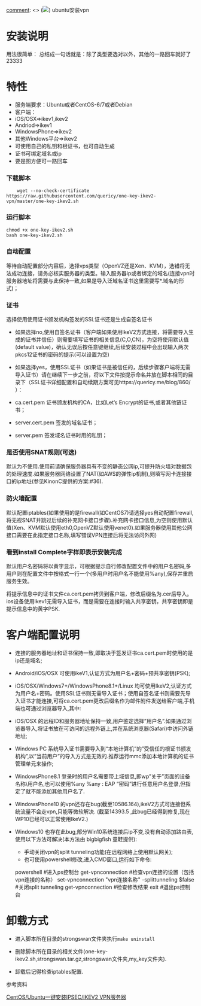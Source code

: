 [comment]: <> (![](https://timgsa.baidu.com/timg?image&quality=80&size=b9999_10000&sec=1517415003170&di=5df719d3755d8b03220866409599a5e6&imgtype=0&src=http%3A%2F%2Fimg001.21cnimg.com%2Fphotos%2Falbum%2F20170123%2Fm600%2FBD39878FA67A1C90400FE84257E09EA6.png))
ubuntu安装vpn

# 安装说明

用法很简单： 总结成一句话就是：除了类型要选对以外，其他的一路回车就好了23333

# 特性

  * 服务端要求：Ubuntu或者CentOS-6/7或者Debian
  * 客户端：
  * iOS/OSX=>ikev1,ikev2
  * Andriod=>ikev1
  * WindowsPhone=>ikev2
  * 其他Windows平台=>ikev2
  * 可使用自己的私钥和根证书，也可自动生成
  * 证书可绑定域名或ip
  * 要是图方便可一路回车

### 下载脚本

    
    
        wget --no-check-certificate https://raw.githubusercontent.com/quericy/one-key-ikev2-vpn/master/one-key-ikev2.sh
    

### 运行脚本

    
    
    chmod +x one-key-ikev2.sh
    bash one-key-ikev2.sh
    

### 自动配置

等待自动配置部分内容后，选择vps类型（OpenVZ还是Xen、KVM），选错将无法成功连接，请务必核实服务器的类型。输入服务器ip或者绑定的域名(连接vpn时服务器地址将需要与此保持一致,如果是导入泛域名证书这里需要写*.域名的形式)；

### 证书

选择使用使用证书颁发机构签发的SSL证书还是生成自签名证书

  * 如果选择no,使用自签名证书（客户端如果使用IkeV2方式连接，将需要导入生成的证书并信任）则需要填写证书的相关信息(C,O,CN)，为空将使用默认值(default value)，确认无误后按任意键继续,后续安装过程中会出现输入两次pkcs12证书的密码的提示(可以设置为空)
  * 如果选择yes，使用SSL证书（如果证书是被信任的，后续步骤客户端将无需导入证书）请在继续下一步之前，将以下文件按提示命名并放在脚本相同的目录下（SSL证书详细配置和自动续期方案可见https://quericy.me/blog/860/ ）：

  * ca.cert.pem 证书颁发机构的CA，比如Let‘s Encrypt的证书,或者其他链证书；

  * server.cert.pem 签发的域名证书；
  * server.pem 签发域名证书时用的私钥；

### 是否使用SNAT规则(可选)

默认为不使用.使用前请确保服务器具有不变的静态公网ip,可提升防火墙对数据包的处理速度.如果服务器网络设置了NAT(如AWS的弹性ip机制),则填写网卡连接接口的ip地址(参见KinonC提供的方案:#36).

### 防火墙配置

默认配置iptables(如果使用的是firewall(如CentOS7)请选择yes自动配置firewall,将无视SNAT并跳过后续的补充网卡接口步骤).补充网卡接口信息,为空则使用默认值(Xen、KVM默认使用eth0,OpenVZ默认使用venet0).如果服务器使用其他公网接口需要在此指定接口名称,填写错误VPN连接后将无法访问外网)

### 看到install Complete字样即表示安装完成

默认用户名密码将以黄字显示，可根据提示自行修改配置文件中的用户名密码,多用户则在配置文件中按格式一行一个(多用户时用户名不能使用%any),保存并重启服务生效。

将提示信息中的证书文件ca.cert.pem拷贝到客户端，修改后缀名为.cer后导入。ios设备使用Ikev1无需导入证书，而是需要在连接时输入共享密钥，共享密钥即是提示信息中的黄字PSK.

# 客户端配置说明

  * 连接的服务器地址和证书保持一致,即取决于签发证书ca.cert.pem时使用的是ip还是域名;

  * Android/iOS/OSX 可使用ikeV1,认证方式为用户名+密码+预共享密钥(PSK);

  * iOS/OSX/Windows7+/WindowsPhone8.1+/Linux 均可使用IkeV2,认证方式为用户名+密码。使用SSL证书则无需导入证书；使用自签名证书则需要先导入证书才能连接,可将ca.cert.pem更改后缀名作为邮件附件发送给客户端,手机端也可通过浏览器导入,其中:

  * iOS/OSX 的远程ID和服务器地址保持一致,用户鉴定选择”用户名”.如果通过浏览器导入,将证书放在可访问的远程外链上,并在系统浏览器(Safari)中访问外链地址;

  * Windows PC 系统导入证书需要导入到“本地计算机”的”受信任的根证书颁发机构”,以”当前用户”的导入方式是无效的.推荐运行mmc添加本地计算机的证书管理单元来操作;
  * WindowsPhone8.1 登录时的用户名需要带上域信息,即wp”关于”页面的设备名称\用户名,也可以使用%any %any : EAP “密码”进行任意用户名登录,但指定了就不能添加其他用户名了.
  * WindowsPhone10 的vpn还存在bug(截至10586.164),ikeV2方式可连接但系统流量不会走vpn,只能等微软解决. (截至14393.5 ,此bug已经得到修复,现在WP10已经可以正常使用IkeV2.)
  * Windows10 也存在此bug,部分Win10系统连接后ip不变,没有自动添加路由表,使用以下方法可解决(本方法由 bigbigfish 童鞋提供):
    * 手动关闭vpn的split tunneling功能(在远程网络上使用默认网关);
    * 也可使用powershell修改,进入CMD窗口,运行如下命令:

    
    
    powershell    #进入ps控制台
    get-vpnconnection    #检查vpn连接的设置（包括vpn连接的名称）
    set-vpnconnection "vpn连接名称" -splittunneling $false    #关闭split tunneling
    get-vpnconnection   #检查修改结果
    exit   #退出ps控制台
    

# 卸载方式

  * 进入脚本所在目录的strongswan文件夹执行`make uninstall`

  * 删除脚本所在目录的相关文件(one-key-ikev2.sh,strongswan.tar.gz,strongswan文件夹,my_key文件夹).

  * 卸载后记得检查iptables配置.

参考资料

[CentOS/Ubuntu一键安装IPSEC/IKEV2 VPN服务器](https://quericy.me/blog/699/)


[comment]: <tags> (vpn,ubuntu)
[comment]: <description> (安装vpn)
[comment]: <title> (ubuntu安装vpn)
[comment]: <author> (夏洛之枫)
